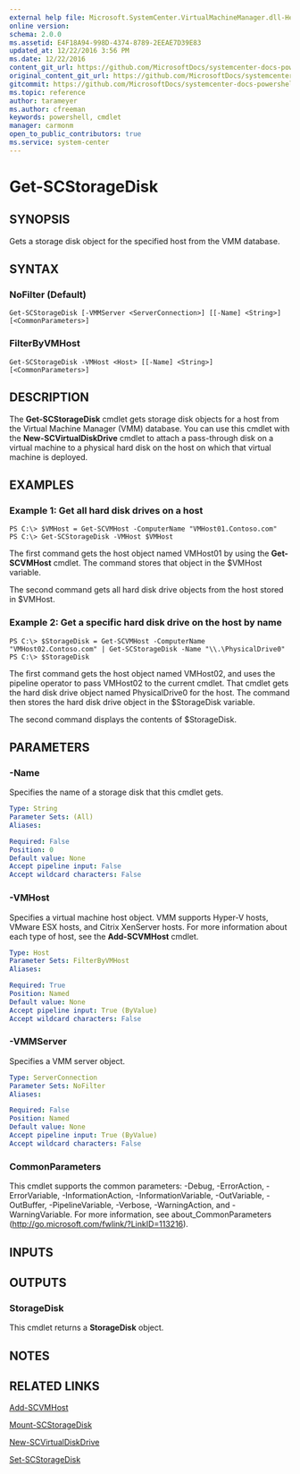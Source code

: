 ```yaml
---
external help file: Microsoft.SystemCenter.VirtualMachineManager.dll-Help.xml
online version: 
schema: 2.0.0
ms.assetid: E4F18A94-998D-4374-8789-2EEAE7D39E83
updated_at: 12/22/2016 3:56 PM
ms.date: 12/22/2016
content_git_url: https://github.com/MicrosoftDocs/systemcenter-docs-powershell/blob/master/systemcenter-cmdlets/SystemCenter2016/VirtualMachineManager/vlatest/Get-SCStorageDisk.md
original_content_git_url: https://github.com/MicrosoftDocs/systemcenter-docs-powershell/blob/master/systemcenter-cmdlets/SystemCenter2016/VirtualMachineManager/vlatest/Get-SCStorageDisk.md
gitcommit: https://github.com/MicrosoftDocs/systemcenter-docs-powershell/blob/96e5647587661652225fbdd2c797cd4d59d542bc/systemcenter-cmdlets/SystemCenter2016/VirtualMachineManager/vlatest/Get-SCStorageDisk.md
ms.topic: reference
author: tarameyer
ms.author: cfreeman
keywords: powershell, cmdlet
manager: carmonm
open_to_public_contributors: true
ms.service: system-center
---
```


# Get-SCStorageDisk

## SYNOPSIS
Gets a storage disk object for the specified host from the VMM database.

## SYNTAX

### NoFilter (Default)
```
Get-SCStorageDisk [-VMMServer <ServerConnection>] [[-Name] <String>] [<CommonParameters>]
```

### FilterByVMHost
```
Get-SCStorageDisk -VMHost <Host> [[-Name] <String>] [<CommonParameters>]
```

## DESCRIPTION
The **Get-SCStorageDisk** cmdlet gets storage disk objects for a host from the Virtual Machine Manager (VMM) database.
You can use this cmdlet with the **New-SCVirtualDiskDrive** cmdlet to attach a pass-through disk on a virtual machine to a physical hard disk on the host on which that virtual machine is deployed.

## EXAMPLES

### Example 1: Get all hard disk drives on a host
```
PS C:\> $VMHost = Get-SCVMHost -ComputerName "VMHost01.Contoso.com"
PS C:\> Get-SCStorageDisk -VMHost $VMHost
```

The first command gets the host object named VMHost01 by using the **Get-SCVMHost** cmdlet.
The command stores that object in the $VMHost variable.

The second command gets all hard disk drive objects from the host stored in $VMHost.

### Example 2: Get a specific hard disk drive on the host by name
```
PS C:\> $StorageDisk = Get-SCVMHost -ComputerName "VMHost02.Contoso.com" | Get-SCStorageDisk -Name "\\.\PhysicalDrive0"
PS C:\> $StorageDisk
```

The first command gets the host object named VMHost02, and uses the pipeline operator to pass VMHost02 to the current cmdlet.
That cmdlet gets the hard disk drive object named PhysicalDrive0 for the host.
The command then stores the hard disk drive object in the $StorageDisk variable.

The second command displays the contents of $StorageDisk.

## PARAMETERS

### -Name
Specifies the name of a storage disk that this cmdlet gets.

```yaml
Type: String
Parameter Sets: (All)
Aliases: 

Required: False
Position: 0
Default value: None
Accept pipeline input: False
Accept wildcard characters: False
```

### -VMHost
Specifies a virtual machine host object.
VMM supports Hyper-V hosts, VMware ESX hosts, and Citrix XenServer hosts.
For more information about each type of host, see the **Add-SCVMHost** cmdlet.

```yaml
Type: Host
Parameter Sets: FilterByVMHost
Aliases: 

Required: True
Position: Named
Default value: None
Accept pipeline input: True (ByValue)
Accept wildcard characters: False
```

### -VMMServer
Specifies a VMM server object.

```yaml
Type: ServerConnection
Parameter Sets: NoFilter
Aliases: 

Required: False
Position: Named
Default value: None
Accept pipeline input: True (ByValue)
Accept wildcard characters: False
```

### CommonParameters
This cmdlet supports the common parameters: -Debug, -ErrorAction, -ErrorVariable, -InformationAction, -InformationVariable, -OutVariable, -OutBuffer, -PipelineVariable, -Verbose, -WarningAction, and -WarningVariable. For more information, see about_CommonParameters (http://go.microsoft.com/fwlink/?LinkID=113216).

## INPUTS

## OUTPUTS

### StorageDisk
This cmdlet returns a **StorageDisk** object.

## NOTES

## RELATED LINKS

[Add-SCVMHost](xref:SystemCenter2016/VirtualMachineManager/vlatest/Add-SCVMHost.md)

[Mount-SCStorageDisk](xref:SystemCenter2016/VirtualMachineManager/vlatest/Mount-SCStorageDisk.md)

[New-SCVirtualDiskDrive](xref:SystemCenter2016/VirtualMachineManager/vlatest/New-SCVirtualDiskDrive.md)

[Set-SCStorageDisk](xref:SystemCenter2016/VirtualMachineManager/vlatest/Set-SCStorageDisk.md)

